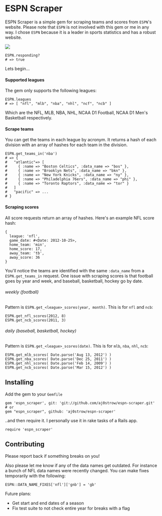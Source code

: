 # ESPN Scraper

ESPN Scraper is a simple gem for scraping teams and scores from `ESPN`'s website. Please note that `ESPN` is not involved with this gem or me in any way. I chose `ESPN` because it is a leader in sports statistics and has a robust website. 

![](https://fbcdn-sphotos-e-a.akamaihd.net/hphotos-ak-prn1/72415_10151558558197269_312200662_n.jpg)

```
ESPN.responding?
# => true
```

Lets begin...

#### Supported leagues

The gem only supports the following leagues:

```
ESPN.leagues
# => [ "nfl", "mlb", "nba", "nhl", "ncf", "ncb" ]
```

Which are the NFL, MLB, NBA, NHL, NCAA D1 Football, NCAA D1 Men's Basketball respectively.

#### Scrape teams

You can get the teams in each league by acronym. It returns a hash of each division with an array of hashes for each team in the division.

```
ESPN.get_teams_in('nba')
# => {
#   "atlantic"=> [ 
#     { :name => "Boston Celtics", :data_name => "bos" },  
#     { :name => "Brooklyn Nets", :data_name => "bkn" }, 
#     { :name => "New York Knicks", :data_name => "ny" }, 
#     { :name => "Philadelphia 76ers", :data_name => "phi" }, 
#     { :name => "Toronto Raptors", :data_name => "tor" }
#   ]
#   "pacific" => ...
# }
```

#### Scraping scores

All score requests return an array of hashes. Here's an example NFL score hash:

```
{
  league: 'nfl',
  game_date: #<Date: 2012-10-25>,
  home_team: 'min',
  home_score: 17,
  away_team: 'tb',
  away_score: 36
}
```

You'll notice the teams are identified with the same `:data_name` from a `ESPN.get_teams_in` request. One issue with scraping scores is that football goes by year and week, and baseball, basketball, hockey go by date.

###### weekly (football)

Pattern is `ESPN.get_<league>_scores(year, month)`. This is for `nfl` and `ncb`:

```
ESPN.get_nfl_scores(2012, 8)
ESPN.get_ncb_scores(2011, 3)
```

###### daily (baseball, basketball, hockey)

Pattern is `ESPN.get_<league>_scores(date)`. This is for `mlb`, `nba`, `nhl`, `ncb`:

```
ESPN.get_mlb_scores( Date.parse('Aug 13, 2012') )
ESPN.get_nba_scores( Date.parse('Dec 25, 2011') )
ESPN.get_nhl_scores( Date.parse('Feb 14, 2009') )
ESPN.get_ncb_scores( Date.parse('Mar 15, 2012') )
```

## Installing

Add the gem to your `Gemfile`

```
gem 'espn_scraper', git: 'git://github.com/aj0strow/espn-scraper.git'
# or
gem "espn_scraper", github: 'aj0strow/espn-scraper'
```

..and then require it. I personally use it in rake tasks of a Rails app.

```
require 'espn_scraper'
```

## Contributing

Please report back if something breaks on you! 

Also please let me know if any of the data names get outdated. For instance a bunch of NFL data names were recently changed. You can make fixes temporarily with the following:

```
ESPN::DATA_NAME_FIXES['nfl']['gnb'] = 'gb'
```

Future plans:
- Get start and end dates of a season
- Fix test suite to not check entire year for breaks with a flag




